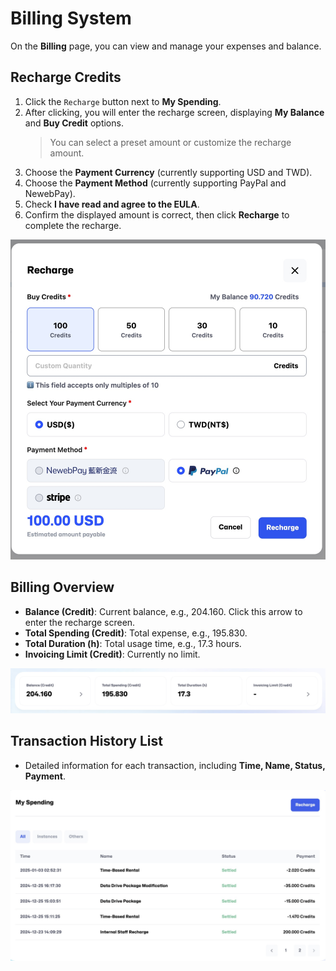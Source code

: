 # Billing System

On the **Billing** page, you can view and manage your expenses and balance.

## **Recharge Credits**

1. Click the `Recharge` button next to **My Spending**.
2. After clicking, you will enter the recharge screen, displaying **My Balance** and **Buy Credit** options.
   > You can select a preset amount or customize the recharge amount.
3. Choose the **Payment Currency** (currently supporting USD and TWD).
4. Choose the **Payment Method** (currently supporting PayPal and NewebPay).
5. Check **I have read and agree to the EULA**.
6. Confirm the displayed amount is correct, then click **Recharge** to complete the recharge.

![Recharge](../docs-images/p11/01.Recharge.jpg)

## **Billing Overview**

- **Balance (Credit)**: Current balance, e.g., 204.160. Click this arrow to enter the recharge screen.
- **Total Spending (Credit)**: Total expense, e.g., 195.830.
- **Total Duration (h)**: Total usage time, e.g., 17.3 hours.
- **Invoicing Limit (Credit)**: Currently no limit.

![Billing Overview](../docs-images/p11/02.Billing%20Overview.jpg)

## **Transaction History List**

- Detailed information for each transaction, including **Time, Name, Status, Payment**.

![Billing history](../docs-images/p11/03.Billing%20history.jpg)
